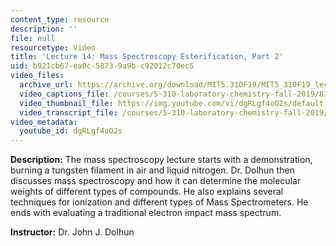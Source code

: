 ```yaml
---
content_type: resource
description: ''
file: null
resourcetype: Video
title: 'Lecture 14: Mass Spectroscopy Esterification, Part 2'
uid: b921cb67-ea0c-5873-9a9b-c92012c70ec5
video_files:
  archive_url: https://archive.org/download/MIT5.310F19/MIT5_310F19_lec14_300k.mp4
  video_captions_file: /courses/5-310-laboratory-chemistry-fall-2019/83d23317084e5b51878cac0d60aa06eb_dgRLgf4oO2s.vtt
  video_thumbnail_file: https://img.youtube.com/vi/dgRLgf4oO2s/default.jpg
  video_transcript_file: /courses/5-310-laboratory-chemistry-fall-2019/da0c89ad60038506d4a94671745d4e68_dgRLgf4oO2s.pdf
video_metadata:
  youtube_id: dgRLgf4oO2s
---
```


**Description:** The mass spectroscopy lecture starts with a demonstration, burning a tungsten filament in air and liquid nitrogen. Dr. Dolhun then discusses mass spectroscopy and how it can determine the molecular weights of different types of compounds. He also explains several techniques for ionization and different types of Mass Spectrometers. He ends with evaluating a traditional electron impact mass spectrum.

**Instructor:** Dr. John J. Dolhun